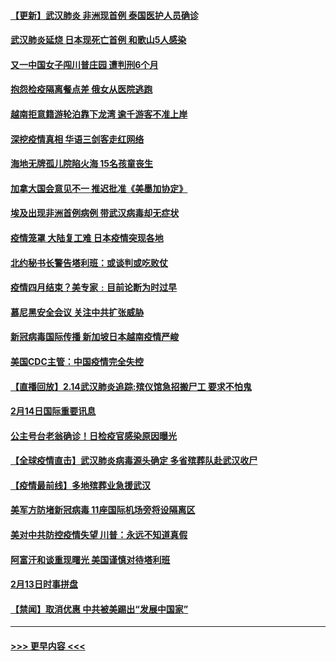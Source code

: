 #### [【更新】武汉肺炎 非洲现首例 泰国医护人员确诊](../pages/prog202/a102770740.md?t=02151622) 
#### [武汉肺炎延烧 日本现死亡首例 和歌山5人感染](../pages/prog202/a102777815.md?t=02151622) 
#### [又一中国女子闯川普庄园 遭判刑6个月](../pages/prog202/a102777673.md?t=02151622) 
#### [抱怨检疫隔离餐点差 俄女从医院逃跑](../pages/prog202/a102777667.md?t=02151622) 
#### [越南拒意籍游轮泊靠下龙湾 逾千游客不准上岸](../pages/prog202/a102777646.md?t=02151622) 
#### [深挖疫情真相 华语三剑客走红网络](../pages/prog202/a102777624.md?t=02151622) 
#### [海地无牌孤儿院陷火海 15名孩童丧生](../pages/prog202/a102777620.md?t=02151622) 
#### [加拿大国会意见不一 推迟批准《美墨加协定》](../pages/prog202/a102777575.md?t=02151622) 
#### [埃及出现非洲首例病例 带武汉病毒却无症状](../pages/prog202/a102777559.md?t=02151622) 
#### [疫情笼罩 大陆复工难 日本疫情突现各地](../pages/prog202/a102777455.md?t=02151622) 
#### [北约秘书长警告塔利班：或谈判或吃败仗](../pages/prog202/a102777442.md?t=02151622) 
#### [疫情四月结束？美专家﹕目前论断为时过早](../pages/prog202/a102777248.md?t=02151622) 
#### [慕尼黑安全会议 关注中共扩张威胁](../pages/prog202/a102777254.md?t=02151622) 
#### [新冠病毒国际传播 新加坡日本越南疫情严峻](../pages/prog202/a102777245.md?t=02151622) 
#### [美国CDC主管：中国疫情完全失控](../pages/prog202/a102777236.md?t=02151622) 
#### [【直播回放】2.14武汉肺炎追踪:殡仪馆急招搬尸工 要求不怕鬼](../pages/prog202/a102777141.md?t=02151622) 
#### [2月14日国际重要讯息](../pages/prog202/a102777073.md?t=02151622) 
#### [公主号台老翁确诊！日检疫官感染原因曝光](../pages/prog202/a102777075.md?t=02151622) 
#### [【全球疫情直击】武汉肺炎病毒源头确定 多省殡葬队赴武汉收尸](../pages/prog202/a102777026.md?t=02151622) 
#### [【疫情最前线】多地殡葬业急援武汉](../pages/prog202/a102776986.md?t=02151622) 
#### [美军方防堵新冠病毒 11座国际机场旁将设隔离区](../pages/prog202/a102776870.md?t=02151622) 
#### [美对中共防控疫情失望 川普：永远不知道真假](../pages/prog202/a102776836.md?t=02151622) 
#### [阿富汗和谈重现曙光 美国谨慎对待塔利班](../pages/prog202/a102776748.md?t=02151622) 
#### [2月13日时事拼盘](../pages/prog202/a102776689.md?t=02151622) 
#### [【禁闻】取消优惠 中共被美踢出“发展中国家”](../pages/prog202/a102776670.md?t=02151622) 

----
#### [ >>> 更早内容 <<< ](../indexes/prog202-earlier.md)
